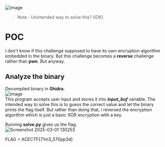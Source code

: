 ![image](https://github.com/user-attachments/assets/f85bb8d4-5bc0-49a4-b23e-d623d9240e07)

>Note : Unintended way to solve this? (IDK)

# POC
I don't know if this challenge supposed to have its own encryption algorithm embedded in the binary. But this challenge becomes a **reverse** challenge rather than **pwn**. But anyway.

## Analyze the binary
Decompiled binary in **Ghidra**. \
![image](https://github.com/user-attachments/assets/9201ff4d-6d3d-4c3a-9cb3-b62842f8a4ea) \
This program accepts user input and stores it into **_input_buf_** variable. The intended way to solve this is to guess the correct value and let the binary prints the flag itself. But rather than doing that, i reversed the encryption algorithm which is just a basic XOR encryption with a key.

Running **solve.py** gives us the flag. \
![Screenshot 2025-03-01 130253](https://github.com/user-attachments/assets/dd3461b2-3c93-420c-84c8-f75e2fcfdb5b)

FLAG = ACECTF{71m3_570pp3d}
